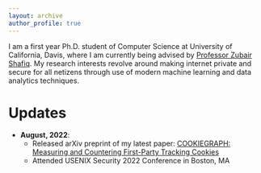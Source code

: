 ```yaml
---
layout: archive
author_profile: true
---
```


I am a first year Ph.D. student of Computer Science at University of California, Davis, where I am currently being advised by [Professor Zubair Shafiq](https://web.cs.ucdavis.edu/~zubair/index.html). My research interests revolve around making internet private and secure for all netizens through use of modern machine learning and data analytics techniques.

<!-- # Publications -->

<!-- ## [COOKIEGRAPH: Measuring and Countering First-Party Tracking Cookies](https://arxiv.org/abs/2208.12370) -->


<!-- 
## [Through the Looking Glass: Learning to Attribute Synthetic Text Generated by Language Models](https://aclanthology.org/2021.eacl-main.155.pdf)

***Shaoor Munir**, Brishna Batool, Zubair Shafiq, Padmini Srinivasan, Fareed Zaffar*

Proceedings of the 16th Conference of the European Chapter of the Association for Computational Linguistics: Main Volume **(EACL 2021)** -->

# Updates

- **August, 2022**:
  - Released arXiv preprint of my latest paper: [COOKIEGRAPH: Measuring and Countering First-Party Tracking Cookies](_publications/cookiegraph.md)
  - Attended USENIX Security 2022 Conference in Boston, MA
